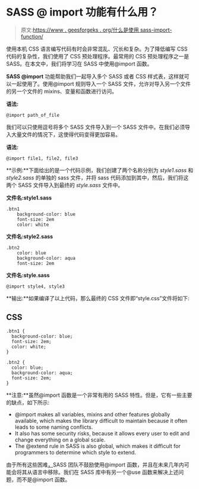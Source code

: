 # SASS @ import 功能有什么用？

> 原文:[https://www . geesforgeks . org/什么是使用 sass-import-function/](https://www.geeksforgeeks.org/what-is-the-use-of-sass-import-function/)

使用本机 CSS 语言编写代码有时会非常混乱、冗长和复杂。为了降低编写 CSS 代码的复杂性，我们使用了 CSS 预处理程序。最常用的 CSS 预处理程序之一是 SASS。在本文中，我们将学习在 SASS 中使用@import 函数。

**SASS @import** 功能帮助我们一起导入多个 SASS 或者 CSS 样式表，这样就可以一起使用了。使用@import 规则导入一个 SASS 文件，允许对导入另一个文件的另一个文件的 mixins、变量和函数进行访问。

**语法:**

```
@import path_of_file
```

我们可以只使用逗号将多个 SASS 文件导入到一个 SASS 文件中。在我们必须导入大量文件的情况下，这使得代码变得更加容易。

**语法:**

```
@import file1, file2, file3
```

**示例:**下面给出的是一个代码示例，我们创建了两个名称分别为 *style1.sass* 和 *style2.sass* 的单独的 sass 文件，并将 sass 代码添加到其中，然后，我们将这两个 SASS 文件导入到最终的 *style.sass* 文件中。

**文件名:style1.sass**

```
.btn1
    background-color: blue
    font-size: 2em
    color: white
```

**文件名:style2.sass**

```
.btn2
    color: blue
    background-color: aqua
    font-size: 2em
```

**文件名:style.sass**

```
@import style4, style3
```

**输出:**如果编译了以上代码，那么最终的 CSS 文件即“style.css”文件将如下:

## CSS

```
.btn1 {
  background-color: blue;
  font-size: 2em;
  color: white;
}

.btn2 {
  color: blue;
  background-color: aqua;
  font-size: 2em;
}
```

**注意:**虽然@import 函数是一个非常有用的 SASS 特性。但是，它有一些主要的缺点，如下所示:

*   @import makes all variables, mixins and other features globally available, which makes the library difficult to maintain because it often leads to some naming conflicts.
*   It also has some security risks, because it allows every user to edit and change everything on a global scale.
*   The @extend rule in SASS is also global, which makes it difficult for programmers to determine which style to extend.

由于所有这些困难<u>，</u>SASS 团队不鼓励使用@import 函数，并且在未来几年内可能会将其从语言中移除。我们在 SASS 库中有另一个@use 函数来解决上述问题，而不是@import 函数。